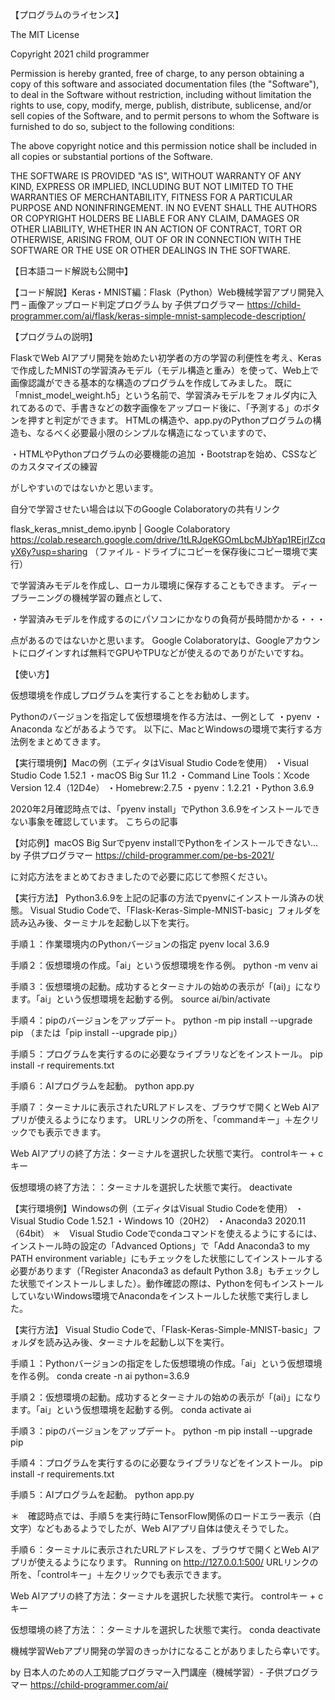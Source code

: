 【プログラムのライセンス】

The MIT License

Copyright 2021 child programmer

Permission is hereby granted, free of charge, to any person obtaining a copy of this software and associated documentation files (the "Software"), to deal in the Software without restriction, including without limitation the rights to use, copy, modify, merge, publish, distribute, sublicense, and/or sell copies of the Software, and to permit persons to whom the Software is furnished to do so, subject to the following conditions:

The above copyright notice and this permission notice shall be included in all copies or substantial portions of the Software.

THE SOFTWARE IS PROVIDED "AS IS", WITHOUT WARRANTY OF ANY KIND, EXPRESS OR IMPLIED, INCLUDING BUT NOT LIMITED TO THE WARRANTIES OF MERCHANTABILITY, FITNESS FOR A PARTICULAR PURPOSE AND NONINFRINGEMENT. IN NO EVENT SHALL THE AUTHORS OR COPYRIGHT HOLDERS BE LIABLE FOR ANY CLAIM, DAMAGES OR OTHER LIABILITY, WHETHER IN AN ACTION OF CONTRACT, TORT OR OTHERWISE, ARISING FROM, OUT OF OR IN CONNECTION WITH THE SOFTWARE OR THE USE OR OTHER DEALINGS IN THE SOFTWARE.


【日本語コード解説も公開中】

【コード解説】Keras・MNIST編：Flask（Python）Web機械学習アプリ開発入門 – 画像アップロード判定プログラム by 子供プログラマー
https://child-programmer.com/ai/flask/keras-simple-mnist-samplecode-description/


【プログラムの説明】

FlaskでWeb AIアプリ開発を始めたい初学者の方の学習の利便性を考え、Kerasで作成したMNISTの学習済みモデル（モデル構造と重み）を使って、Web上で画像認識ができる基本的な構造のプログラムを作成してみました。
既に「mnist_model_weight.h5」という名前で、学習済みモデルをフォルダ内に入れてあるので、手書きなどの数字画像をアップロード後に、「予測する」のボタンを押すと判定ができます。
HTMLの構造や、app.pyのPythonプログラムの構造も、なるべく必要最小限のシンプルな構造になっていますので、

・HTMLやPythonプログラムの必要機能の追加
・Bootstrapを始め、CSSなどのカスタマイズの練習

がしやすいのではないかと思います。

自分で学習させたい場合は以下のGoogle Colaboratoryの共有リンク

flask_keras_mnist_demo.ipynb | Google Colaboratory
https://colab.research.google.com/drive/1tLRJqeKGOmLbcMJbYap1REjrlZcqyX6y?usp=sharing
（ファイル - ドライブにコピーを保存後にコピー環境で実行）

で学習済みモデルを作成し、ローカル環境に保存することもできます。
ディープラーニングの機械学習の難点として、

・学習済みモデルを作成するのにパソコンにかなりの負荷が長時間かかる・・・

点があるのではないかと思います。
Google Colaboratoryは、Googleアカウントにログインすれば無料でGPUやTPUなどが使えるのでありがたいですね。


【使い方】

仮想環境を作成しプログラムを実行することをお勧めします。

Pythonのバージョンを指定して仮想環境を作る方法は、一例として
・pyenv
・Anaconda
などがあるようです。
以下に、MacとWindowsの環境で実行する方法例をまとめてきます。


【実行環境例】Macの例（エディタはVisual Studio Codeを使用）
・Visual Studio Code 1.52.1
・macOS Big Sur 11.2
・Command Line Tools：Xcode Version 12.4（12D4e）
・Homebrew:2.7.5
・pyenv：1.2.21
・Python 3.6.9

2020年2月確認時点では、「pyenv install」でPython 3.6.9をインストールできない事象を確認しています。
こちらの記事

【対応例】macOS Big Surでpyenv installでPythonをインストールできない… by 子供プログラマー
https://child-programmer.com/pe-bs-2021/

に対応方法をまとめておきましたので必要に応じて参照ください。


【実行方法】
Python3.6.9を上記の記事の方法でpyenvにインストール済みの状態。
Visual Studio Codeで、「Flask-Keras-Simple-MNIST-basic」フォルダを読み込み後、ターミナルを起動し以下を実行。

手順１：作業環境内のPythonバージョンの指定
pyenv local 3.6.9

手順２：仮想環境の作成。「ai」という仮想環境を作る例。
python -m venv ai

手順３：仮想環境の起動。成功するとターミナルの始めの表示が「(ai)」になります。「ai」という仮想環境を起動する例。
source ai/bin/activate

手順４：pipのバージョンをアップデート。
python -m pip install --upgrade pip
（または「pip install --upgrade pip」）

手順５：プログラムを実行するのに必要なライブラリなどをインストール。
pip install -r requirements.txt

手順６：AIプログラムを起動。
python app.py

手順７：ターミナルに表示されたURLアドレスを、ブラウザで開くとWeb AIアプリが使えるようになります。
URLリンクの所を、「commandキー」＋左クリックでも表示できます。

Web AIアプリの終了方法：ターミナルを選択した状態で実行。
controlキー + cキー

仮想環境の終了方法：：ターミナルを選択した状態で実行。
deactivate



【実行環境例】Windowsの例（エディタはVisual Studio Codeを使用）
・Visual Studio Code 1.52.1
・Windows 10（20H2）
・Anaconda3 2020.11（64bit）
＊　Visual Studio Codeでcondaコマンドを使えるようにするには、インストール時の設定の「Advanced Options」で「Add Anaconda3 to my PATH environment variable」にもチェックをした状態にしてインストールする必要があります（「Register Anaconda3 as default Python 3.8」もチェックした状態でインストールしました）。動作確認の際は、Pythonを何もインストールしていないWindows環境でAnacondaをインストールした状態で実行しました。

【実行方法】
Visual Studio Codeで、「Flask-Keras-Simple-MNIST-basic」フォルダを読み込み後、ターミナルを起動し以下を実行。

手順１：Pythonバージョンの指定をした仮想環境の作成。「ai」という仮想環境を作る例。
conda create -n ai python=3.6.9

手順２：仮想環境の起動。成功するとターミナルの始めの表示が「(ai)」になります。「ai」という仮想環境を起動する例。
conda activate ai

手順３：pipのバージョンをアップデート。
python -m pip install --upgrade pip

手順４：プログラムを実行するのに必要なライブラリなどをインストール。
pip install -r requirements.txt

手順５：AIプログラムを起動。
python app.py

＊　確認時点では、手順５を実行時にTensorFlow関係のロードエラー表示（白文字）などもあるようでしたが、Web AIアプリ自体は使えそうでした。

手順６：ターミナルに表示されたURLアドレスを、ブラウザで開くとWeb AIアプリが使えるようになります。
Running on http://127.0.0.1:500/
URLリンクの所を、「controlキー」＋左クリックでも表示できます。

Web AIアプリの終了方法：ターミナルを選択した状態で実行。
controlキー + cキー

仮想環境の終了方法：：ターミナルを選択した状態で実行。
conda deactivate


機械学習Webアプリ開発の学習のきっかけになることがありましたら幸いです。


by 日本人のための人工知能プログラマー入門講座（機械学習）- 子供プログラマー
https://child-programmer.com/ai/
